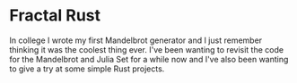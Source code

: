 Fractal Rust
============

In college I wrote my first Mandelbrot generator and I just remember thinking
it was the coolest thing ever. I've been wanting to revisit the code for
the Mandelbrot and Julia Set for a while now and I've also been wanting to
give a try at some simple Rust projects.

